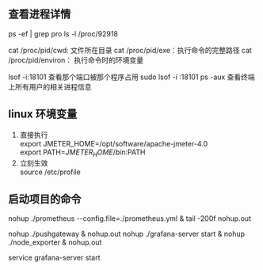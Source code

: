 ## 查看进程详情
ps -ef | grep pro
ls -l /proc/92918


cat /proc/pid/cwd: 文件所在目录
cat /proc/pid/exe：执行命令的完整路径
cat /proc/pid/environ： 执行命令时的环境变量


lsof -i:18101 查看那个端口被那个程序占用
sudo lsof -i :18101
ps -aux 查看终端上所有用户的相关进程信息


## linux 环境变量
1. 直接执行  
export JMETER_HOME=/opt/software/apache-jmeter-4.0  
export PATH=$JMETER_HOME/bin:$PATH  
2. 立刻生效  
source /etc/profile

## 启动项目的命令

nohup ./prometheus --config.file=./prometheus.yml & tail -200f nohup.out

nohup ./pushgateway & nohup.out
nohup ./grafana-server start &
nohup ./node_exporter & nohup.out


service grafana-server start